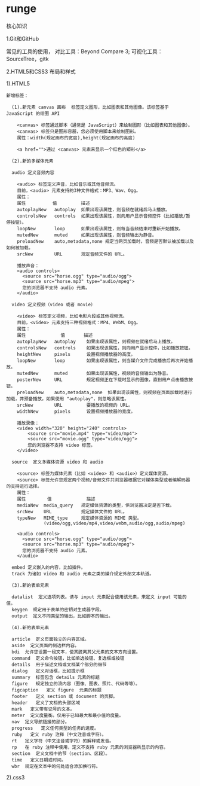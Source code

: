 # runge

核心知识

1.Git和GitHub
  
  常见的工具的使用， 对比工具：Beyond Compare 3; 可视化工具：SourceTree，gitk

2.HTML5和CSS3 布局和样式

  1).HTML5

    新增标签：

      (1).新元素 canvas 画布  标签定义图形，比如图表和其他图像。该标签基于 JavaScript 的绘图 API

        <canvas> 标签通过脚本（通常是 JavaScript）来绘制图形（比如图表和其他图像）。
        <canvas> 标签只是图形容器，您必须使用脚本来绘制图形。
        属性：width(规定画布的宽度),height(规定画布的高度)

        <a href="">通过 <canvas> 元素来显示一个红色的矩形</a>
        
      (2).新的多媒体元素 

      audio 定义音频内容

        <audio> 标签定义声音，比如音乐或其他音频流。
        目前，<audio> 元素支持的3种文件格式：MP3、Wav、Ogg。
        属性：
        属性          值         描述
        autoplayNew   autoplay  如果出现该属性，则音频在就绪后马上播放。
        controlsNew   controls  如果出现该属性，则向用户显示音频控件（比如播放/暂停按钮）。
        loopNew       loop      如果出现该属性，则每当音频结束时重新开始播放。
        mutedNew      muted     如果出现该属性，则音频输出为静音。
        preloadNew    auto,metadata,none 规定当网页加载时，音频是否默认被加载以及如何被加载。
        srcNew        URL       规定音频文件的 URL。
        
        播放声音：
        <audio controls>
          <source src="horse.ogg" type="audio/ogg">
          <source src="horse.mp3" type="audio/mpeg">
          您的浏览器不支持 audio 元素。
        </audio>

      video 定义视频（video 或者 movie）

        <video> 标签定义视频，比如电影片段或其他视频流。
        目前，<video> 元素支持三种视频格式：MP4、WebM、Ogg。
        属性：
        属性             值       描述
        autoplayNew   autoplay    如果出现该属性，则视频在就绪后马上播放。
        controlsNew   controls    如果出现该属性，则向用户显示控件，比如播放按钮。
        heightNew     pixels      设置视频播放器的高度。
        loopNew       loop        如果出现该属性，则当媒介文件完成播放后再次开始播放。
        mutedNew      muted       如果出现该属性，视频的音频输出为静音。
        posterNew     URL         规定视频正在下载时显示的图像，直到用户点击播放按钮。
        preloadNew    auto,metadata,none  如果出现该属性，则视频在页面加载时进行加载，并预备播放。如果使用 "autoplay"，则忽略该属性。
        srcNew        URL         要播放的视频的 URL。
        widthNew      pixels      设置视频播放器的宽度。

        播放录像：
        <video width="320" height="240" controls>
            <source src="movie.mp4" type="video/mp4">
            <source src="movie.ogg" type="video/ogg">
            您的浏览器不支持 video 标签。
        </video>

      source  定义多媒体资源 video 和 audio

        <source> 标签为媒体元素（比如 <video> 和 <audio>）定义媒体资源。
        <source> 标签允许您规定两个视频/音频文件共浏览器根据它对媒体类型或者编解码器的支持进行选择。
        属性：
        属性        值             描述
        mediaNew  media_query   规定媒体资源的类型，供浏览器决定是否下载。
        srcNew    URL           规定媒体文件的 URL。
        typeNew   MIME_type     规定媒体资源的 MIME 类型。
                  (video/ogg,video/mp4,video/webm,audio/ogg,audio/mpeg)
        
        <audio controls>
          <source src="horse.ogg" type="audio/ogg">
          <source src="horse.mp3" type="audio/mpeg">
          您的浏览器不支持 audio 元素。
        </audio>

      embed 定义嵌入的内容，比如插件。
      track 为诸如 video 和 audio 元素之类的媒介规定外部文本轨道。
      
      (3).新的表单元素

      datalist  定义选项列表。请与 input 元素配合使用该元素，来定义 input 可能的值。
      keygen  规定用于表单的密钥对生成器字段。
      output  定义不同类型的输出，比如脚本的输出。

      (4).新的表单元素

      article  定义页面独立的内容区域。
      aside  定义页面的侧边栏内容。
      bdi  允许您设置一段文本，使其脱离其父元素的文本方向设置。
      command  定义命令按钮，比如单选按钮、复选框或按钮
      details  用于描述文档或文档某个部分的细节
      dialog   定义对话框，比如提示框
      summary  标签包含 details 元素的标题
      figure   规定独立的流内容（图像、图表、照片、代码等等）。
      figcaption   定义 figure  元素的标题
      footer   定义 section 或 document 的页脚。
      header   定义了文档的头部区域
      mark   定义带有记号的文本。
      meter  定义度量衡。仅用于已知最大和最小值的度量。
      nav  定义导航链接的部分。
      progress   定义任何类型的任务的进度。
      ruby   定义 ruby 注释（中文注音或字符）。
      rt   定义字符（中文注音或字符）的解释或发音。
      rp   在 ruby 注释中使用，定义不支持 ruby 元素的浏览器所显示的内容。
      section  定义文档中的节（section、区段）。
      time   定义日期或时间。
      wbr  规定在文本中的何处适合添加换行符。
      
  2).css3
